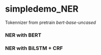 # simpledemo_NER
Tokennizer from pretrain <i>bert-base-uncased</i>
<h3> NER with BERT </h2>
<h3> NER with BiLSTM + CRF </h2>
